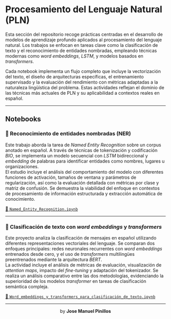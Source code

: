 # Procesamiento del Lenguaje Natural (PLN)

Esta sección del repositorio recoge prácticas centradas en el desarrollo de modelos de aprendizaje profundo aplicados al procesamiento del lenguaje natural. Los trabajos se enfocan en tareas clave como la clasificación de texto y el reconocimiento de entidades nombradas, empleando técnicas modernas como *word embeddings*, *LSTM*, y modelos basados en *transformers*.

Cada notebook implementa un flujo completo que incluye la vectorización del texto, el diseño de arquitecturas específicas, el entrenamiento supervisado y la evaluación del rendimiento con métricas adaptadas a la naturaleza lingüística del problema. Estas actividades reflejan el dominio de las técnicas más actuales de PLN y su aplicabilidad a contextos reales en español.

---

## Notebooks

### 🧾 Reconocimiento de entidades nombradas (NER)

Este trabajo aborda la tarea de *Named Entity Recognition* sobre un corpus anotado en español. A través de técnicas de tokenización y codificación *BIO*, se implementa un modelo secuencial con *LSTM* bidireccional y *embedding* de palabras para identificar entidades como nombres, lugares u organizaciones.  
El estudio incluye el análisis del comportamiento del modelo con diferentes funciones de activación, tamaños de ventana y parámetros de regularización, así como la evaluación detallada con métricas por clase y matriz de confusión. Se demuestra la viabilidad del enfoque en contextos de procesamiento de información estructurada y extracción automática de conocimiento.

[🔗 `Named_Entity_Recognition.ipynb`](1-Named_Entity_Recognition/Named_Entity_Recognition.ipynb)

---

### 🧠 Clasificación de texto con *word embeddings* y *transformers*

Este proyecto analiza la clasificación de mensajes en español utilizando diferentes representaciones vectoriales del lenguaje. Se comparan dos enfoques principales: redes neuronales recurrentes con *word embeddings* entrenados desde cero, y el uso de *transformers* multilingües preentrenados mediante la arquitectura *BERT*.  
La actividad incluye el análisis de métricas de evaluación, visualización de *attention maps*, impacto del *fine-tuning* y adaptación del tokenizador. Se realiza un análisis comparativo entre las dos metodologías, evidenciando la superioridad de los modelos *transformer* en tareas de clasificación semántica compleja.

[🔗 `Word_embeddings_y_transformers_para_clasificación_de_texto.ipynb`](2-PLN_Clasificación_transformers/Word_embeddings_y_transformers_para_clasificación_de_texto.ipynb)

---

<center>by <strong>Jose Manuel Pinillos</strong></center>
